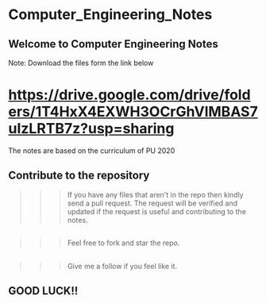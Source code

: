 # Computer_Engineering_Notes
## Welcome to Computer Engineering Notes  
Note: Download the files form the link below   

# https://drive.google.com/drive/folders/1T4HxX4EXWH3OCrGhVlMBAS7uIzLRTB7z?usp=sharing


The notes are based on the curriculum of PU 2020  
## Contribute to the repository   
>>>If you have any files that aren't in the repo then kindly send a pull request. The request will be verified and updated if the request is useful and contributing to the notes.   
##
>>>Feel free to fork and star the repo.   
##
>>>Give me a follow if you feel like it.   
##  
## GOOD LUCK!!
